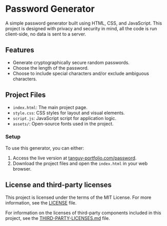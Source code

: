 # Password Generator

A simple password generator built using HTML, CSS, and JavaScript. This project is designed with privacy and security in
mind, all the code is run client-side, no data is sent to a server.

## Features

- Generate cryptographically secure random passwords.
- Choose the length of the password.
- Choose to include special characters and/or exclude ambiguous characters.

## Project Files

- `index.html`: The main project page.
- `style.css`: CSS styles for layout and visual elements.
- `script.js`: JavaScript script for application logic.
- `assets/`: Open-source fonts used in the project.

### Setup

To use this generator, you can either:

1. Access the live version at [tanguy-portfolio.com/password](https://tanguy-portfolio.com/password).
2. Download the project files and open the `index.html` in your web browser.

## License and third-party licenses

This project is licensed under the terms of the MIT License. For more information, see the [LICENSE](LICENSE) file.

For information on the licenses of third-party components included in this project, see
the [THIRD-PARTY-LICENSES.md](THIRD-PARTY-LICENSES.md) file.